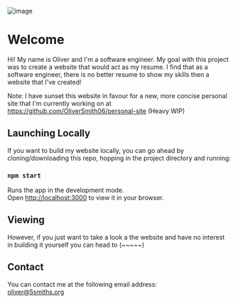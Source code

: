 ![image](https://user-images.githubusercontent.com/52448893/187721787-4215a7ca-e2b0-44cd-aa90-910f5b60cb55.png)


# Welcome

Hi! My name is Oliver and I'm a software engineer. My goal with this project was to create a website that would act as my resume. 
I find that as a software engineer, there is no better resume to show my skills then a website that I've created!

Note: I have sunset this website in favour for a new, more concise personal site that I'm currently working on at https://github.com/OliverSmith06/personal-site (Heavy WIP)

## Launching Locally

If you want to build my website locally, you can go ahead by cloning/downloading this repo, hopping in the project directory and running:

### `npm start`

Runs the app in the development mode.\
Open [http://localhost:3000](http://localhost:3000) to view it in your browser.

## Viewing

However, if you just want to take a look a the website and have no interest in
building it yourself you can head to (~~~~~)

## Contact

You can contact me at the following email address:\
[oliver@5smiths.org](oliver@5smiths.org)

